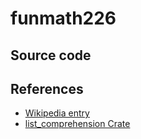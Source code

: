 # funmath226

## Source code

## References

  - [Wikipedia entry](https://en.wikipedia.org/wiki/List_comprehension)
  - [list_comprehension Crate](https://crates.io/crates/list_comprehension)
